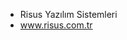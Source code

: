 - Risus Yazılım Sistemleri
- www.risus.com.tr

<!---
bbariskayii/bbariskayii is a ✨ special ✨ repository because its `README.md` (this file) appears on your GitHub profile.
You can click the Preview link to take a look at your changes.
--->
